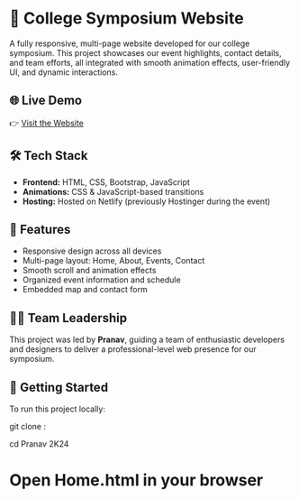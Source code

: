 # 🎉 College Symposium Website

A fully responsive, multi-page website developed for our college symposium. This project showcases our event highlights, contact details, and team efforts, all integrated with smooth animation effects, user-friendly UI, and dynamic interactions.

## 🌐 Live Demo
👉 [Visit the Website](https://pranav2k24.netlify.app/)

## 🛠️ Tech Stack
- **Frontend:** HTML, CSS, Bootstrap, JavaScript
- **Animations:** CSS & JavaScript-based transitions
- **Hosting:** Hosted on Netlify (previously Hostinger during the event)

## 📄 Features
- Responsive design across all devices
- Multi-page layout: Home, About, Events, Contact
- Smooth scroll and animation effects
- Organized event information and schedule
- Embedded map and contact form

## 👨‍💻 Team Leadership
This project was led by **Pranav**, guiding a team of enthusiastic developers and designers to deliver a professional-level web presence for our symposium.


## 🚀 Getting Started
To run this project locally:

git clone : 

cd Pranav 2K24

# Open Home.html in your browser
